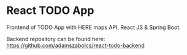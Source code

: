 # React TODO App
Frontend of TODO App with HERE maps API, React JS & Spring Boot.

Backend repository can be found here:
https://github.com/adamszabolcs/react-todo-backend
